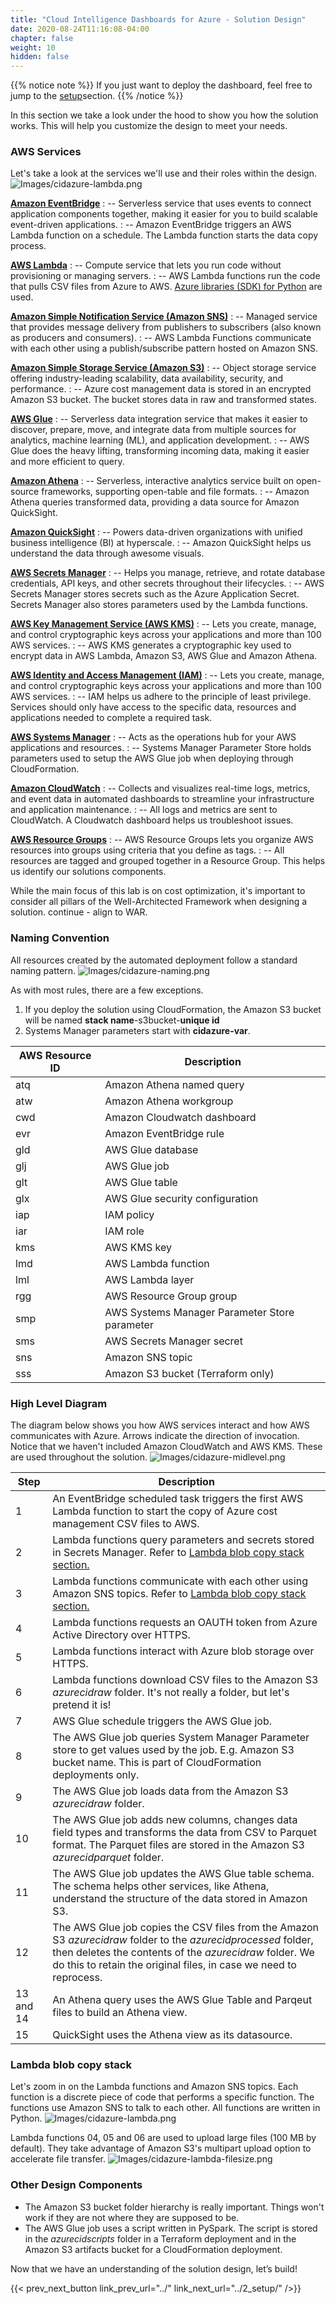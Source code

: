 ```yaml
---
title: "Cloud Intelligence Dashboards for Azure - Solution Design"
date: 2020-08-24T11:16:08-04:00
chapter: false
weight: 10
hidden: false
---
```


{{% notice note %}}
If you just want to deploy the dashboard, feel free to jump to the [setup](../2_setup/)section.
{{% /notice %}}

In this section we take a look under the hood to show you how the solution works. This will help you customize the design to meet your needs.

### AWS Services
Let's take a look at the services we'll use and their roles within the design.
![Images/cidazure-lambda.png](/Cost/300_Cloud_Intelligence_Dashboard_for_Azure/Images/cidazure-services.png)

[**Amazon EventBridge**](https://aws.amazon.com/eventbridge/)
: -- Serverless service that uses events to connect application components together, making it easier for you to build scalable event-driven applications.
: -- Amazon EventBridge triggers an AWS Lambda function on a schedule. The Lambda function starts the data copy process.

[**AWS Lambda**](https://aws.amazon.com/lambda/)
: -- Compute service that lets you run code without provisioning or managing servers.
: -- AWS Lambda functions run the code that pulls CSV files from Azure to AWS. [Azure libraries (SDK) for Python](https://learn.microsoft.com/en-us/azure/developer/python/sdk/azure-sdk-overview) are used.

[**Amazon Simple Notification Service (Amazon SNS)**](https://aws.amazon.com/sns/)
: -- Managed service that provides message delivery from publishers to subscribers (also known as producers and consumers).
: -- AWS Lambda Functions communicate with each other using a publish/subscribe pattern hosted on Amazon SNS.

[**Amazon Simple Storage Service (Amazon S3)**](https://aws.amazon.com/s3/)
: -- Object storage service offering industry-leading scalability, data availability, security, and performance.
: -- Azure cost management data is stored in an encrypted Amazon S3 bucket. The bucket stores data in raw and transformed states.

[**AWS Glue**](https://aws.amazon.com/glue/)
: -- Serverless data integration service that makes it easier to discover, prepare, move, and integrate data from multiple sources for analytics, machine learning (ML), and application development.
: -- AWS Glue does the heavy lifting, transforming incoming data, making it easier and more efficient to query.

[**Amazon Athena**](https://aws.amazon.com/athena/)
: -- Serverless, interactive analytics service built on open-source frameworks, supporting open-table and file formats.
: -- Amazon Athena queries transformed data, providing a data source for Amazon QuickSight.

[**Amazon QuickSight**](https://aws.amazon.com/quicksight/)
: -- Powers data-driven organizations with unified business intelligence (BI) at hyperscale.
: -- Amazon QuickSight helps us understand the data through awesome visuals.

[**AWS Secrets Manager**](https://aws.amazon.com/secrets-manager/)
: -- Helps you manage, retrieve, and rotate database credentials, API keys, and other secrets throughout their lifecycles.
: -- AWS Secrets Manager stores secrets such as the Azure Application Secret. Secrets Manager also stores parameters used by the Lambda functions.

[**AWS Key Management Service (AWS KMS)**](https://aws.amazon.com/kms/)
: -- Lets you create, manage, and control cryptographic keys across your applications and more than 100 AWS services.
: -- AWS KMS generates a cryptographic key used to encrypt data in AWS Lambda, Amazon S3, AWS Glue and Amazon Athena.

[**AWS Identity and Access Management (IAM)**](https://aws.amazon.com/iam/)
: -- Lets you create, manage, and control cryptographic keys across your applications and more than 100 AWS services.
: -- IAM helps us adhere to the principle of least privilege. Services should only have access to the specific data, resources and applications needed to complete a required task.

[**AWS Systems Manager**](https://aws.amazon.com/systems-manager/)
: -- Acts as the operations hub for your AWS applications and resources.
: -- Systems Manager Parameter Store holds parameters used to setup the AWS Glue job when deploying through CloudFormation.

[**Amazon CloudWatch**](https://aws.amazon.com/cloudwatch/)
: -- Collects and visualizes real-time logs, metrics, and event data in automated dashboards to streamline your infrastructure and application maintenance.
: -- All logs and metrics are sent to CloudWatch. A Cloudwatch dashboard helps us troubleshoot issues.

[**AWS Resource Groups**](https://docs.aws.amazon.com/ARG/latest/userguide/resource-groups.html)
: -- AWS Resource Groups lets you organize AWS resources into groups using criteria that you define as tags.
: -- All resources are tagged and grouped together in a Resource Group. This helps us identify our solutions components.

While the main focus of this lab is on cost optimization, it's important to consider all pillars of the Well-Architected Framework when designing a solution. 
continue - align to WAR.

### Naming Convention

All resources created by the automated deployment follow a standard naming pattern. 
![Images/cidazure-naming.png](/Cost/300_Cloud_Intelligence_Dashboard_for_Azure/Images/cidazure-naming.png?width=1000px)

As with most rules, there are a few exceptions.

1. If you deploy the solution using CloudFormation, the Amazon S3 bucket will be named **stack name**-s3bucket-**unique id**
2. Systems Manager parameters start with **cidazure-var**.

|AWS Resource ID|Description|
|-|-|
|atq|Amazon Athena named query|
|atw|Amazon Athena workgroup|
|cwd|Amazon Cloudwatch dashboard|
|evr|Amazon EventBridge rule |
|gld|AWS Glue database|
|glj|AWS Glue job|
|glt|AWS Glue table|
|glx|AWS Glue security configuration|
|iap|IAM policy|
|iar|IAM role|
|kms|AWS KMS key|
|lmd|AWS Lambda function|
|lml|AWS Lambda layer|
|rgg|AWS Resource Group group|
|smp|AWS Systems Manager Parameter Store parameter|
|sms|AWS Secrets Manager secret |
|sns|Amazon SNS topic|
|sss|Amazon S3 bucket (Terraform only)|

### High Level Diagram

The diagram below shows you how AWS services interact and how AWS communicates with Azure. Arrows indicate the direction of invocation. Notice that we haven't included Amazon CloudWatch and AWS KMS. These are used throughout the solution.
![Images/cidazure-midlevel.png](/Cost/300_Cloud_Intelligence_Dashboard_for_Azure/Images/cidazure-midlevel.png?width=1000px)

|Step|Description|
|-|-|
|1|An EventBridge scheduled task triggers the first AWS Lambda function to start the copy of Azure cost management CSV files to AWS.|
|2|Lambda functions query parameters and secrets stored in Secrets Manager. Refer to [Lambda blob copy stack section.](#lambda-blob-copy-stack)|
|3|Lambda functions communicate with each other using Amazon SNS topics. Refer to [Lambda blob copy stack section.](#lambda-blob-copy-stack)|
|4|Lambda functions requests an OAUTH token from Azure Active Directory over HTTPS.|
|5|Lambda functions interact with Azure blob storage over HTTPS.|
|6|Lambda functions download CSV files to the Amazon S3 *azurecidraw* folder. It's not really a folder, but let's pretend it is!|
|7|AWS Glue schedule triggers the AWS Glue job.|
|8|The AWS Glue job queries System Manager Parameter store to get values used by the job. E.g. Amazon S3 bucket name. This is part of CloudFormation deployments only.|
|9|The AWS Glue job loads data from the Amazon S3 *azurecidraw* folder.|
|10|The AWS Glue job adds new columns, changes data field types and transforms the data from CSV to Parquet format. The Parquet files are stored in the Amazon S3 *azurecidparquet* folder.|
|11|The AWS Glue job updates the AWS Glue table schema. The schema helps other services, like Athena, understand the structure of the data stored in Amazon S3.|
|12|The AWS Glue job copies the CSV files from the Amazon S3 *azurecidraw* folder to the *azurecidprocessed* folder, then deletes the contents of the *azurecidraw* folder. We do this to retain the original files, in case we need to reprocess.|
|13 and 14|An Athena query uses the AWS Glue Table and Parqeut files to build an Athena view.|
|15|QuickSight uses the Athena view as its datasource.|

### Lambda blob copy stack 

Let's zoom in on the Lambda functions and Amazon SNS topics. Each function is a discrete piece of code that performs a specific function. The functions use Amazon SNS to talk to each other. All functions are written in Python.
![Images/cidazure-lambda.png](/Cost/300_Cloud_Intelligence_Dashboard_for_Azure/Images/cidazure-lambda.png?width=1000px)

Lambda functions 04, 05 and 06 are used to upload large files (100 MB by default). They take advantage of Amazon S3's multipart upload option to accelerate file transfer.
![Images/cidazure-lambda-filesize.png](/Cost/300_Cloud_Intelligence_Dashboard_for_Azure/Images/cidazure-lambda-filesize.png?width=1000px)

### Other Design Components

* The Amazon S3 bucket folder hierarchy is really important. Things won't work if they are not where they are supposed to be. 
* The AWS Glue job uses a script written in PySpark. The script is stored in the *azurecidscripts* folder in a Terraform deployment and in the Amazon S3 artifacts bucket for a CloudFormation deployment.

Now that we have an understanding of the solution design, let’s build!

{{< prev_next_button link_prev_url="../" link_next_url="../2_setup/" />}}